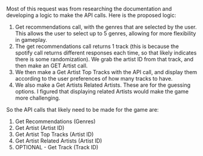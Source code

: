 Most of this request was from researching the documentation and developing a logic to make the API calls. Here is the proposed logic:

1. Get recommendations call, with the genres that are selected by the user. This allows the user to select up to 5 genres, allowing for more flexibility in gameplay.
2. The get recommendations call returns 1 track (this is because the spotify call returns different responses each time, so that likely indicates there is some randomization). We grab the artist ID from that track, and then make an GET Artist call.
3. We then make a Get Artist Top Tracks with the API call, and display them according to the user preferences of how many tracks to have.
4. We also make a Get Artists Related Artists. These are for the guessing options. I figured that displaying related Artists would make the game more challenging.

So the API calls that likely need to be made for the game are:

1. Get Recommendations (Genres)
2. Get Artist (Artist ID)
3. Get Artist Top Tracks (Artist ID)
4. Get Artist Related Artists (Artist ID)
5. OPTIONAL - Get Track (Track ID)
